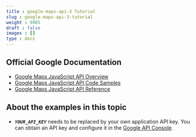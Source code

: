 ```yaml
---
title : google-maps-api-3 Tutorial
slug : google-maps-api-3-tutorial
weight : 9905
draft : false
images : []
type : docs
---
```


## Official Google Documentation

- [Google Maps JavaScript API Overview](https://developers.google.com/maps/documentation/javascript/)
- [Google Maps JavaScript API Code Samples](https://developers.google.com/maps/documentation/javascript/examples/)
- [Google Maps JavaScript API Reference](https://developers.google.com/maps/documentation/javascript/3.exp/reference)

## About the examples in this topic

- ***`YOUR_API_KEY`*** needs to be replaced by your own application API key. You can obtain an API key and configure it in the [Google API Console](https://console.developers.google.com/).

